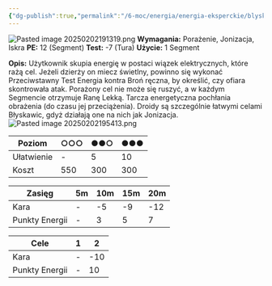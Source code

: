 ```yaml
---
{"dg-publish":true,"permalink":"/6-moc/energia/energia-eksperckie/blyskawice-mocy/","dgPassFrontmatter":true}
---
```


![Pasted image 20250202191319.png](/img/user/6%20Obrazy/Pasted%20image%2020250202191319.png)
**Wymagania:** Porażenie, Jonizacja, Iskra
**PE:** 12 (Segment)
**Test:** -7 (Tura)
**Użycie:** 1 Segment

**Opis:** Użytkownik skupia energię w postaci wiązek elektrycznych, które rażą cel. Jeżeli dzierży on miecz świetlny, powinno się wykonać Przeciwstawny Test Energia kontra Broń ręczna, by określić, czy ofiara skontrowała atak. Porażony cel nie może się ruszyć, a w każdym Segmencie otrzymuje Ranę Lekką. Tarcza energetyczna pochłania obrażenia (do czasu jej przeciążenia). Droidy są szczególnie łatwymi celami Błyskawic, gdyż działają one na nich jak Jonizacja.
![Pasted image 20250202195413.png](/img/user/6%20Obrazy/Pasted%20image%2020250202195413.png)

| Poziom     | ○○○ | ●●○ | ●●● |
| ---------- | --- | --- | --- |
| Ułatwienie | -   | 5   | 10  |
| Koszt      | 550 | 300 | 300 |

| Zasięg         | 5m  | 10m | 15m | 20m |
| -------------- | --- | --- | --- | --- |
| Kara           | -   | -5  | -9  | -12 |
| Punkty Energii | -   | 3   | 5   | 7   |

| Cele           | 1   | 2   |
| -------------- | --- | --- |
| Kara           | -   | -10 |
| Punkty Energii | -   | 10  |